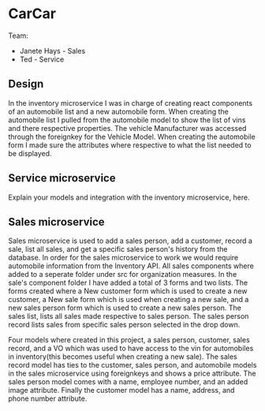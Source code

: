 # CarCar

Team:

* Janete Hays - Sales
* Ted - Service

## Design

In the inventory microservice I was in charge of creating react components of an automobile list and a new automobile form. When creating the automobile list I pulled from the automobile model to show the list of vins and there respective properties. The vehicle Manufacturer was accessed through the foreignkey for the Vehicle Model. When creating the automobile form I made sure the attributes where respective to what the list needed to be displayed. 


## Service microservice

Explain your models and integration with the inventory
microservice, here.

## Sales microservice

Sales microservice is used to add a sales person, add a customer, record a sale, list all sales, and get a specific sales person's history from the database. In order for the sales microservice to work we would require automobile information from the Inventory API. All sales components where added to a seperate folder under src for organization measures. In the sale's component folder I have added a total of 3 forms and two lists. The forms created where a New customer form which is used to create a new customer, a New sale form which is used when creating a new sale, and a new sales person form which is used to create a new sales person. The sales list, lists all sales made respective to sales person. The sales person record lists sales from specific sales person selected in the drop down. 

Four models where created in this project, a sales person, customer, sales record, and a VO which was used to have access to the vin for automobiles in inventory(this becomes useful when creating a new sale). The sales record model has ties to the customer, sales person, and automobile models in the sales microservice using foreignkeys and shows a price attribute. The sales person model comes with a name, employee number, and an added image attribute. Finally the customer model has a name, address, and phone number attribute. 


